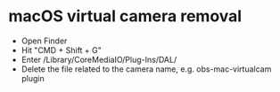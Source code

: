 # macOS virtual camera removal

 - Open Finder
 - Hit "CMD + Shift + G"
 - Enter /Library/CoreMediaIO/Plug-Ins/DAL/ 
 - Delete the file related to the camera name, e.g. obs-mac-virtualcam plugin
